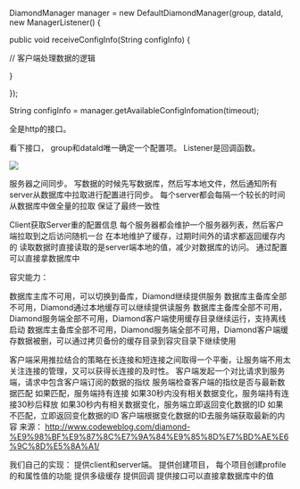 DiamondManager manager = new DefaultDiamondManager(group, dataId, new ManagerListener() {

public void receiveConfigInfo(String configInfo) {

// 客户端处理数据的逻辑

}

});


String configInfo = manager.getAvailableConfigInfomation(timeout);

全是http的接口。

看下接口， group和dataId唯一确定一个配置项。
Listener是回调函数。

![](http://git.oschina.net/wzj777/princeWiki/raw/master/pic/diamond-1.png)


服务器之间同步。
    写数据的时候先写数据库，然后写本地文件，然后通知所有server从数据库中拉取进行配置进行同步。
每个server都会每隔一个较长的时间从数据库中做全量的拉取
保证了最终一致性

Client获取Server重的配置信息
    每个服务器都会维护一个服务器列表，然后客户端拉取到之后访问随机一台
在本地维护了缓存，过期时间外的请求都返回缓存内的
读取数据时直接读取的是server端本地的值，减少对数据库的访问。
通过配置可以直接拿数据库中

容灾能力：
    
数据库主库不可用，可以切换到备库，Diamond继续提供服务
数据库主备库全部不可用，Diamond通过本地缓存可以继续提供读服务
数据库主备库全部不可用，Diamond服务端全部不可用，Diamond客户端使用缓存目录继续运行，支持离线启动
数据库主备库全部不可用，Diamond服务端全部不可用，Diamond客户端缓存数据被删，可以通过拷贝备份的缓存目录到容灾目录下继续使用

客户端采用推拉结合的策略在长连接和短连接之间取得一个平衡，让服务端不用太关注连接的管理，又可以获得长连接的及时性。
客户端发起一个对比请求到服务端，请求中包含客户端订阅的数据的指纹
服务端检查客户端的指纹是否与最新数据匹配
如果匹配，服务端持有连接
如果30秒内没有相关数据变化，服务端持有连接30秒后释放
如果30秒内有相关数据变化，服务端立即返回变化数据的ID
如果不匹配，立即返回变化数据的ID
客户端根据变化数据的ID去服务端获取最新的内容
来源： http://www.codeweblog.com/diamond-%E9%98%BF%E9%87%8C%E7%9A%84%E9%85%8D%E7%BD%AE%E6%9C%8D%E5%8A%A1/

我们自己的实现：
提供client和server端。
提供创建项目， 每个项目创建profile的和属性值的功能
提供多级缓存
提供回调
提供接口可以直接拿数据库中的值
